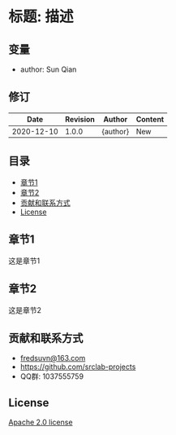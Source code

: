 [//]: # "# ![logo](logo.svg) 标题: 描述"

# 标题: 描述

## 变量

* author: Sun Qian

## 修订

|Date|Revision|Author|Content|
|---|---|---|---|
|2020-12-10|1.0.0|{author}|New|

## 目录

* [章节1](#section1)
* [章节2](#section2)
* [贡献和联系方式](#contact)
* [License](#license)

## <a id="section1"/>章节1

这是章节1

## <a id="section2"/>章节2

这是章节2

## <a id="contact"/>贡献和联系方式

* fredsuvn@163.com
* https://github.com/srclab-projects
* QQ群: 1037555759

## <a id="license"/>License

[Apache 2.0 license][license]

[license]: https://www.apache.org/licenses/LICENSE-2.0.html